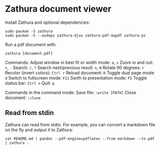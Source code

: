 # Zathura document viewer

Install Zathura and optional dependencies:
```
sudo pacman -S zathura
sudo pacman -S --asdeps zathura-djvu zathura-pdf-mupdf zathura-ps
```

Run a pdf document with:
```
zathura [document.pdf]
```

Commands:
Adjust window in best fit or width mode: `a`, `s`
Zoom in and out: `+`, `-`
Search: `/`, `?`
Search next/previous result: `n`, `N`
Rotate 90 degrees: `r`
Recolor (invert colors): `Ctrl r`
Reload document: `R`
Toggle dual page mode: `d`
Switch to fullscreen mode: `F11`
Swith to presentation mode: `F5`
Toggle status bar: `Ctrl n`
Quit: `q`

Commands in the command mode:
Save file: `:write [PATH]`
Close document: `:close`

## Read from stdin

Zathura can read from stdin. For example, you can convert a markdown file on the fly and output it to Zathura:
```
cat README.md | pandoc --pdf-engine=pdflatex --from markdown --to pdf | zathura -
```

